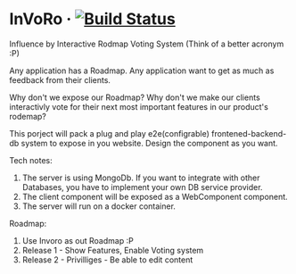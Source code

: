
# InVoRo &middot; [![Build Status](https://travis-ci.com/YogiBear52/InVoRo.svg?branch=master)](https://travis-ci.com/YogiBear52/InVoRo)


Influence by Interactive Rodmap Voting System (Think of a better acronym :P)

Any application has a Roadmap.
Any application want to get as much as feedback from their clients.

Why don't we expose our Roadmap?
Why don't we make our clients interactivly vote for their next most important features in our product's rodemap?

This porject will pack a plug and play e2e(configrable) frontened-backend-db system to expose in you website.
Design the component as you want.


Tech notes:
1. The server is using MongoDb. If you want to integrate with other Databases, you have to implement your own DB service provider.
2. The client component will be exposed as a WebComponent component.
3. The server will run on a docker container.


Roadmap:
1. Use Invoro as out Roadmap :P
2. Release 1 - Show Features, Enable Voting system
3. Release 2 - Privilliges - Be able to edit content 
